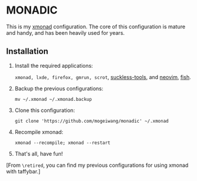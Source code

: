 # MONADIC

This is my [xmonad](http://xmonad.org/) configuration. The core of this configuration is mature and handy, and has been heavily used for years.

## Installation

1. Install the required applications:

    `xmonad, lxde, firefox, gmrun, scrot`, [suckless-tools](http://tools.suckless.org), and [neovim](https://neovim.io/), [fish](http://fishshell.com/).

2. Backup the previous configurations:

    `mv ~/.xmonad ~/.xmonad.backup`

3. Clone this configuration:

    `git clone 'https://github.com/mogeiwang/monadic' ~/.xmonad`

4. Recompile xmonad:

    `xmonad --recompile; xmonad --restart`

5. That's all, have fun!

[From `\retired`, you can find my previous configurations for using xmonad with taffybar.]
